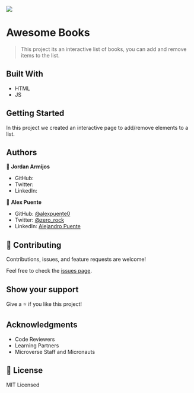 ![](https://img.shields.io/badge/Microverse-blueviolet)

# Awesome Books

> This project its an interactive list of books, you can add and remove items to the list.

## Built With

- HTML
- JS

## Getting Started

In this project we created an interactive page to add/remove elements to a list.

## Authors

👤 **Jordan Armijos**

- GitHub:
- Twitter:
- LinkedIn:

👤 **Alex Puente**

- GitHub: [@alexpuente0](https://github.com/alexpuente0)
- Twitter: [@zero_rock](https://twitter.com/zero_rock)
- LinkedIn: [Alejandro Puente](https://www.linkedin.com/in/alejandro-puente-farías-154a7629/)

## 🤝 Contributing

Contributions, issues, and feature requests are welcome!

Feel free to check the [issues page](https://github.com/alexpuente0/My-Portfolio/issues).

## Show your support

Give a ⭐️ if you like this project!

## Acknowledgments

- Code Reviewers
- Learning Partners
- Microverse Staff and Micronauts

## 📝 License

MIT Licensed
